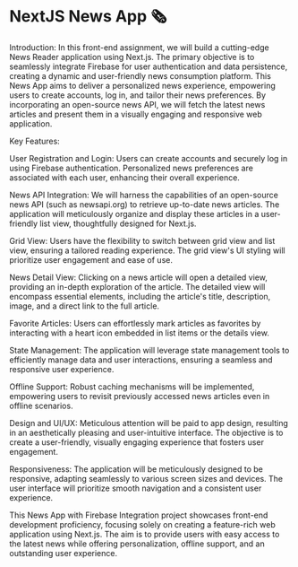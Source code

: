 # NextJS News App 🗞️

Introduction:
In this front-end assignment, we will build a cutting-edge News Reader application using Next.js. The primary objective is to seamlessly integrate Firebase for user authentication and data persistence, creating a dynamic and user-friendly news consumption platform. This News App aims to deliver a personalized news experience, empowering users to create accounts, log in, and tailor their news preferences. By incorporating an open-source news API, we will fetch the latest news articles and present them in a visually engaging and responsive web application.

Key Features:

User Registration and Login:
Users can create accounts and securely log in using Firebase authentication.
Personalized news preferences are associated with each user, enhancing their overall experience.

News API Integration:
We will harness the capabilities of an open-source news API (such as newsapi.org) to retrieve up-to-date news articles.
The application will meticulously organize and display these articles in a user-friendly list view, thoughtfully designed for Next.js.

Grid View:
Users have the flexibility to switch between grid view and list view, ensuring a tailored reading experience.
The grid view's UI styling will prioritize user engagement and ease of use.

News Detail View:
Clicking on a news article will open a detailed view, providing an in-depth exploration of the article.
The detailed view will encompass essential elements, including the article's title, description, image, and a direct link to the full article.

Favorite Articles:
Users can effortlessly mark articles as favorites by interacting with a heart icon embedded in list items or the details view.

State Management:
The application will leverage state management tools to efficiently manage data and user interactions, ensuring a seamless and responsive user experience.

Offline Support:
Robust caching mechanisms will be implemented, empowering users to revisit previously accessed news articles even in offline scenarios.

Design and UI/UX:
Meticulous attention will be paid to app design, resulting in an aesthetically pleasing and user-intuitive interface.
The objective is to create a user-friendly, visually engaging experience that fosters user engagement.

Responsiveness:
The application will be meticulously designed to be responsive, adapting seamlessly to various screen sizes and devices.
The user interface will prioritize smooth navigation and a consistent user experience.


This News App with Firebase Integration project showcases front-end development proficiency, focusing solely on creating a feature-rich web application using Next.js. The aim is to provide users with easy access to the latest news while offering personalization, offline support, and an outstanding user experience.






